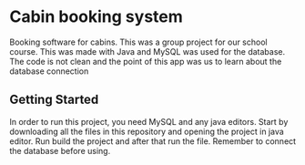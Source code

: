 # Cabin booking system
Booking software for cabins. This was a group project for our school course.
This was made with Java and MySQL was used for the database.
The code is not clean and the point of this app was us to learn about the database connection

## Getting Started
In order to run this project, you need MySQL and any java editors. Start by downloading all the files in this repository and
opening the project in java editor. Run build the project and after that run the file. Remember to connect the database before using.
